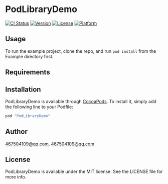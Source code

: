 # PodLibraryDemo

[![CI Status](http://img.shields.io/travis/467504109@qq.com/PodLibraryDemo.svg?style=flat)](https://travis-ci.org/467504109@qq.com/PodLibraryDemo)
[![Version](https://img.shields.io/cocoapods/v/PodLibraryDemo.svg?style=flat)](http://cocoapods.org/pods/PodLibraryDemo)
[![License](https://img.shields.io/cocoapods/l/PodLibraryDemo.svg?style=flat)](http://cocoapods.org/pods/PodLibraryDemo)
[![Platform](https://img.shields.io/cocoapods/p/PodLibraryDemo.svg?style=flat)](http://cocoapods.org/pods/PodLibraryDemo)

## Usage

To run the example project, clone the repo, and run `pod install` from the Example directory first.

## Requirements

## Installation

PodLibraryDemo is available through [CocoaPods](http://cocoapods.org). To install
it, simply add the following line to your Podfile:

```ruby
pod "PodLibraryDemo"
```

## Author

467504109@qq.com, 467504109@qq.com

## License

PodLibraryDemo is available under the MIT license. See the LICENSE file for more info.
